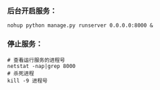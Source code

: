 ### 后台开启服务：
```
nohup python manage.py runserver 0.0.0.0:8000 &
```


### 停止服务：
```
# 查看运行服务的进程号
netstat -nap|grep 8000
# 杀死进程
kill -9 进程号
```
